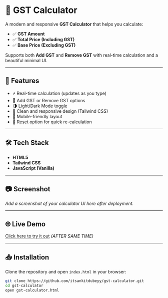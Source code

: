# 🧮 GST Calculator

A modern and responsive **GST Calculator** that helps you calculate:

- ✅ **GST Amount**
- ✅ **Total Price (Including GST)**
- ✅ **Base Price (Excluding GST)**

Supports both **Add GST** and **Remove GST** with real-time calculation and a beautiful minimal UI.

---

## 🚀 Features
- ⚡ Real-time calculation (updates as you type)
- 🔄 Add GST or Remove GST options
- 🌗 Light/Dark Mode toggle
- 🎨 Clean and responsive design (Tailwind CSS)
- 📱 Mobile-friendly layout
- 🔄 Reset option for quick re-calculation

---

## 🛠️ Tech Stack
- **HTML5**
- **Tailwind CSS**
- **JavaScript (Vanilla)**

---

## 📷 Screenshot
_Add a screenshot of your calculator UI here after deployment._

---

## 🌐 Live Demo
[Click here to try it out](#) _(AFTER SAME TIME)_

---

## 📥 Installation
Clone the repository and open `index.html` in your browser:
```bash
git clone https://github.com/itsankitdubeyy/gst-calculator.git
cd gst-calculator
open gst-calculator.html
